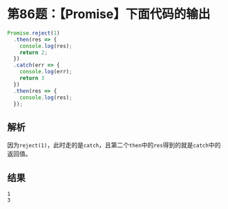 # 第86题：【Promise】下面代码的输出

```js
Promise.reject(1)
  .then(res => {
    console.log(res);
    return 2;
  })
  .catch(err => {
    console.log(err);
    return 3
  })
  .then(res => {
    console.log(res);
  });
```

## 解析

因为`reject(1)`，此时走的是`catch`，且第二个`then`中的`res`得到的就是`catch`中的返回值。

## 结果

```
1
3
```
